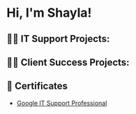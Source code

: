 <h1>Hi, I'm Shayla! <br/>

<h2>👨‍💻 IT Support Projects:</h2>

<h2>👨‍💻 Client Success Projects:</h2>



<h2>📃 Certificates</h2>

- [Google IT Support Professional](https://coursera.org/verify/professional-cert/6N7GUB2WPAAK)


[linkedin]: https://linkedin.com/in/shaylamerene


